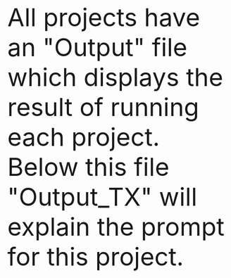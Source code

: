 <br><span style="font-size:4em;">All projects have an "Output" file which displays the result of running each project. </span> </br>
<span style="font-size:4em;">Below this file "Output_TX" will explain the prompt for this project.</span>
